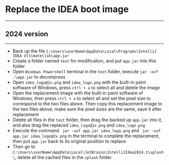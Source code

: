 # Replace the IDEA boot image

****

## 2024 version

****

- Back up the file `C:\Users\userName\AppData\Local\Programs\IntelliJ IDEA Ultimate\lib\app.jar`
- Create a folder named `test` for modification, and put `app.jar` into this folder
- Open `Windows Powershell` terminal in the `test` folder, execute `jar -xvf .\app.jar` to decompress
- Open `idea_logo@2x.png` and `idea_logo.png` with the built-in paint software of Windows, press `ctrl + a` to select all and delete the image
- Open the replacement image with the built-in paint software of Windows, then press `ctrl + a` to select all and set the pixel size to correspond to the two files above. Then copy this replacement image to the two files above, make sure the pixel sizes are the same, save it after replacement
- Delete all files in the `test` folder, then drag the backed up `app.jar` into it, and also drag the replaced `idea_logo@2x.png` and `idea_logo.png`
- Execute the command ` jar -uvf app.jar idea_logo.png` and ` jar -uvf app.jar idea_logo@2x.png` in the terminal to complete the replacement, then put `app.jar` back to its original position to replace
- Then go to `C:\Users\userName\AppData\Local\JetBrains\IntelliJIdea2024.1\splash\`, delete all the cached files in the `splash` folder.
